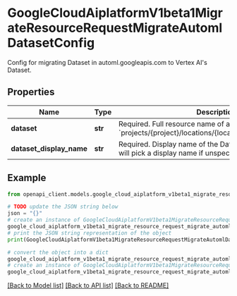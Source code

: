 # GoogleCloudAiplatformV1beta1MigrateResourceRequestMigrateAutomlDatasetConfig

Config for migrating Dataset in automl.googleapis.com to Vertex AI's Dataset.

## Properties

Name | Type | Description | Notes
------------ | ------------- | ------------- | -------------
**dataset** | **str** | Required. Full resource name of automl Dataset. Format: &#x60;projects/{project}/locations/{location}/datasets/{dataset}&#x60;. | [optional] 
**dataset_display_name** | **str** | Required. Display name of the Dataset in Vertex AI. System will pick a display name if unspecified. | [optional] 

## Example

```python
from openapi_client.models.google_cloud_aiplatform_v1beta1_migrate_resource_request_migrate_automl_dataset_config import GoogleCloudAiplatformV1beta1MigrateResourceRequestMigrateAutomlDatasetConfig

# TODO update the JSON string below
json = "{}"
# create an instance of GoogleCloudAiplatformV1beta1MigrateResourceRequestMigrateAutomlDatasetConfig from a JSON string
google_cloud_aiplatform_v1beta1_migrate_resource_request_migrate_automl_dataset_config_instance = GoogleCloudAiplatformV1beta1MigrateResourceRequestMigrateAutomlDatasetConfig.from_json(json)
# print the JSON string representation of the object
print(GoogleCloudAiplatformV1beta1MigrateResourceRequestMigrateAutomlDatasetConfig.to_json())

# convert the object into a dict
google_cloud_aiplatform_v1beta1_migrate_resource_request_migrate_automl_dataset_config_dict = google_cloud_aiplatform_v1beta1_migrate_resource_request_migrate_automl_dataset_config_instance.to_dict()
# create an instance of GoogleCloudAiplatformV1beta1MigrateResourceRequestMigrateAutomlDatasetConfig from a dict
google_cloud_aiplatform_v1beta1_migrate_resource_request_migrate_automl_dataset_config_from_dict = GoogleCloudAiplatformV1beta1MigrateResourceRequestMigrateAutomlDatasetConfig.from_dict(google_cloud_aiplatform_v1beta1_migrate_resource_request_migrate_automl_dataset_config_dict)
```
[[Back to Model list]](../README.md#documentation-for-models) [[Back to API list]](../README.md#documentation-for-api-endpoints) [[Back to README]](../README.md)


